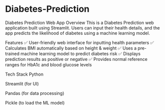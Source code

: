 # Diabetes-Prediction
Diabetes Prediction Web App
Overview
This is a Diabetes Prediction web application built using Streamlit. Users can input their health details, and the app predicts the likelihood of diabetes using a machine learning model.

Features
✅ User-friendly web interface for inputting health parameters
✅ Calculates BMI automatically based on height & weight
✅ Uses a pre-trained machine learning model to predict diabetes risk
✅ Displays prediction results as positive or negative
✅ Provides normal reference ranges for HbA1c and blood glucose levels

Tech Stack
Python

Streamlit (for UI)

Pandas (for data processing)

Pickle (to load the ML model)
